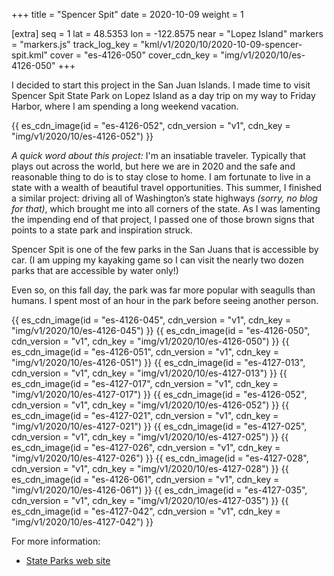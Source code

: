 +++
title = "Spencer Spit"
date = 2020-10-09
weight = 1

[extra]
seq = 1
lat = 48.5353
lon = -122.8575
near = "Lopez Island"
markers = "markers.js"
track_log_key = "kml/v1/2020/10/2020-10-09-spencer-spit.kml"
cover = "es-4126-050"
cover_cdn_key = "img/v1/2020/10/es-4126-050"
+++

I decided to start this project in the San Juan Islands. I made time to visit Spencer Spit State Park on Lopez Island as a day trip on my way to Friday Harbor, where I am spending a long weekend vacation.

<!-- more -->

{{ es_cdn_image(id = "es-4126-052", cdn_version = "v1", cdn_key = "img/v1/2020/10/es-4126-052") }}

_A quick word about this project:_ I'm an insatiable traveler. Typically that plays out across the world, but here we are in 2020 and the safe and reasonable thing to do is to stay close to home. I am fortunate to live in a state with a wealth of beautiful travel opportunities. This summer, I finished a similar project: driving all of Washington’s state highways _(sorry, no blog for that)_, which brought me into all corners of the state. As I was lamenting the impending end of that project, I passed one of those brown signs that points to a state park and inspiration struck. 

Spencer Spit is one of the few parks in the San Juans that is accessible by car. (I am upping my kayaking game so I can visit the nearly two dozen parks that are accessible by water only!)

Even so, on this fall day, the park was far more popular with seagulls than humans. I spent most of an hour in the park before seeing another person.

{{ es_cdn_image(id = "es-4126-045", cdn_version = "v1", cdn_key = "img/v1/2020/10/es-4126-045") }}
{{ es_cdn_image(id = "es-4126-050", cdn_version = "v1", cdn_key = "img/v1/2020/10/es-4126-050") }}
{{ es_cdn_image(id = "es-4126-051", cdn_version = "v1", cdn_key = "img/v1/2020/10/es-4126-051") }}
{{ es_cdn_image(id = "es-4127-013", cdn_version = "v1", cdn_key = "img/v1/2020/10/es-4127-013") }}
{{ es_cdn_image(id = "es-4127-017", cdn_version = "v1", cdn_key = "img/v1/2020/10/es-4127-017") }}
{{ es_cdn_image(id = "es-4126-052", cdn_version = "v1", cdn_key = "img/v1/2020/10/es-4126-052") }}
{{ es_cdn_image(id = "es-4127-021", cdn_version = "v1", cdn_key = "img/v1/2020/10/es-4127-021") }}
{{ es_cdn_image(id = "es-4127-025", cdn_version = "v1", cdn_key = "img/v1/2020/10/es-4127-025") }}
{{ es_cdn_image(id = "es-4127-026", cdn_version = "v1", cdn_key = "img/v1/2020/10/es-4127-026") }}
{{ es_cdn_image(id = "es-4127-028", cdn_version = "v1", cdn_key = "img/v1/2020/10/es-4127-028") }}
{{ es_cdn_image(id = "es-4126-061", cdn_version = "v1", cdn_key = "img/v1/2020/10/es-4126-061") }}
{{ es_cdn_image(id = "es-4127-035", cdn_version = "v1", cdn_key = "img/v1/2020/10/es-4127-035") }}
{{ es_cdn_image(id = "es-4127-042", cdn_version = "v1", cdn_key = "img/v1/2020/10/es-4127-042") }}

For more information:

* [State Parks web site](https://parks.state.wa.us/687/Spencer-Spit)
